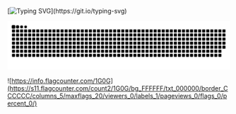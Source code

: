 [![Typing SVG](https://readme-typing-svg.demolab.com?font=Roboto&weight=500&size=40&duration=4000&pause=1000&color=F51AF7&background=AAD5D700&vCenter=true&width=1000&lines=Hi+There%2C+welcome+to+my+Github.+;I+make+delicious+and+thin+crepes+with+ice-cream;Have+a+long+way+in+software+development+using%3A;C%23%2C+PHP%2C+Python%2C+TypeScript%2C+Java%2C+and+Go+go+go...)](https://git.io/typing-svg)

<picture>
  <source media="(prefers-color-scheme: dark)" srcset="https://raw.githubusercontent.com/jaddek/jaddek/output/github-contribution-grid-snake-dark.svg">
  <source media="(prefers-color-scheme: light)" srcset="https://raw.githubusercontent.com/jaddek/jaddek/output/github-contribution-grid-snake.svg">
  <img alt="Anton's github activity graph" src="https://raw.githubusercontent.com/platane/platane/output/github-contribution-grid-snake.svg">
</picture>

![https://info.flagcounter.com/1G0G](https://s11.flagcounter.com/count2/1G0G/bg_FFFFFF/txt_000000/border_CCCCCC/columns_5/maxflags_20/viewers_0/labels_1/pageviews_0/flags_0/percent_0/)
